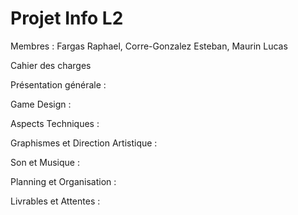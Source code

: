 # Projet Info L2
Membres : Fargas Raphael, Corre-Gonzalez Esteban, Maurin Lucas

Cahier des charges

Présentation générale :

Game Design :

Aspects Techniques :

Graphismes et Direction Artistique :

Son et Musique :

Planning et Organisation :

Livrables et Attentes :


 
